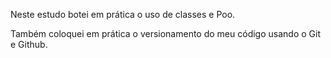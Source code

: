 Neste estudo botei em prática o uso de classes e Poo.

Também coloquei em prática o versionamento do meu código usando o Git e Github. 

